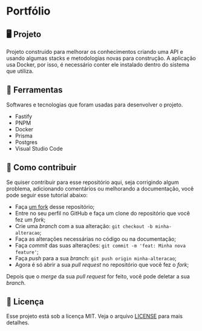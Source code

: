 # Portfólio

## 🖥️ Projeto

Projeto construido para melhorar os conhecimentos criando uma API e usando algumas stacks e metodologias novas para construção. A aplicação usa Docker, por isso, é necessário conter ele instalado dentro do sistema que utiliza.

## 🚀 Ferramentas

Softwares e tecnologias que foram usadas para desenvolver o projeto.

- Fastify
- PNPM
- Docker
- Prisma
- Postgres
- Visual Studio Code

## 🤔 Como contribuir

Se quiser contribuir para esse repositório aqui, seja corrigindo algum problema, adicionando comentários ou melhorando a documentação, você pode seguir esse tutorial abaixo:

- Faça [um fork](https://help.github.com/pt/github/getting-started-with-github/fork-a-repo) desse repositório;
- Entre no seu perfil no GitHub e faça um clone do repositório que você fez um _fork_;
- Crie uma _branch_ com a sua alteração: `git checkout -b minha-alteracao`;
- Faça as alterações necessárias no código ou na documentação;
- Faça _commit_ das suas alterações: `git commit -m 'feat: Minha nova feature'`;
- Faça _push_ para a sua _branch_: `git push origin minha-alteracao`;
- Agora é só abrir a sua _pull request_ no repositório que você fez o _fork_;

Depois que o _merge_ da sua _pull request_ for feito, você pode deletar a sua _branch_.

## :memo: Licença

Esse projeto está sob a licença MIT. Veja o arquivo [LICENSE](./LICENSE) para mais detalhes.
